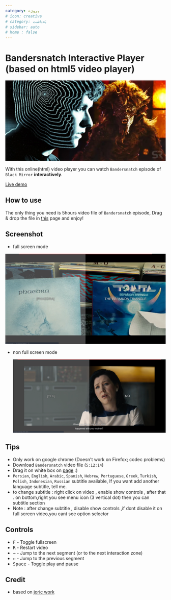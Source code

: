 ```yaml
---
category: پروژه
# icon: creative
# category: یادداشت
# sidebar: auto
# home : false
---
```


# Bandersnatch Interactive Player (based on html5 video player)

<div class="ltr">

![](./Black-Mirror-Bandersnatch-Stefan-and-Monster.jpg)

With this online(html) video player you can watch `Bandersnatch` episode of `Black Mirror` **interactively**.

[Live demo](https://mehotkhan.github.io/BandersnatchInteractive/)

<!-- more -->

## How to use

The only thing you need is 5hours video file of `Bandersnatch` episode, Drag & drop the file in [this](https://mehotkhan.github.io/BandersnatchInteractive/) page and enjoy!

## Screenshot

- full screen mode

![Screenshot](./full-screen.png)

- non full screen mode

  ![Screenshot](./non-full-screen.png)

## Tips

- Only work on google chrome (Doesn't work on Firefox; codec problems)
- Download `Bandersnatch` video file (`5:12:14`)
- Drag it on white box on [page](https://mehotkhan.github.io/BandersnatchInteractive/) :)
- `Persian`, `English`, `Arabic`, `Spanish`, `Hebrew`, `Portuguese`, `Greek`, `Turkish`, `Polish`, `Indonesian`, `Russian` subtitle available, If you want add another language subtitle, tell me.
- to change subtitle : right click on video , enable show controls , after that . on bottom,right you see menu icon (3 vertical dot) then you can subtitle section
- Note : after change subtitle , disable show controls ,if dont disable it on full screen video,you cant see option selector

## Controls

- <kbd>F</kbd> - Toggle fullscreen
- <kbd>R</kbd> - Restart video
- <kbd>→</kbd> - Jump to the next segment (or to the next interaction zone)
- <kbd>←</kbd> - Jump to the previous segment
- <kbd>Space</kbd> - Toggle play and pause

## Credit

- based on [joric work](https://github.com/joric/bandersnatch)

</div>
